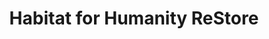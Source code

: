 ---
title: "Habitat for Humanity ReStore"
url: /tempe/habitat-for-humanity-restore/
shop: charity
---